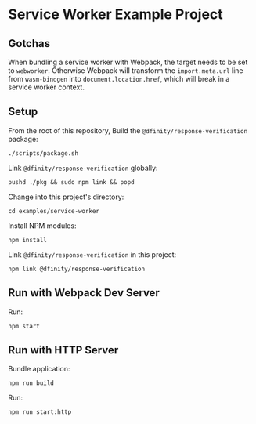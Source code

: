 # Service Worker Example Project

## Gotchas

When bundling a service worker with Webpack, the target needs to be set to `webworker`. Otherwise Webpack will transform the `import.meta.url` line from `wasm-bindgen` into `document.location.href`, which will break in a service worker context.

## Setup

From the root of this repository,
Build the `@dfinity/response-verification` package:

```shell
./scripts/package.sh
```

Link `@dfinity/response-verification` globally:

```shell
pushd ./pkg && sudo npm link && popd
```

Change into this project's directory:

```
cd examples/service-worker
```

Install NPM modules:

```shell
npm install
```

Link `@dfinity/response-verification` in this project:

```shell
npm link @dfinity/response-verification
```

## Run with Webpack Dev Server

Run:

```shell
npm start
```

## Run with HTTP Server

Bundle application:

```shell
npm run build
```

Run:

```shell
npm run start:http
```

